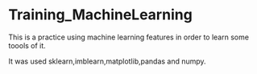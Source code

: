 # Training_MachineLearning
 This is a practice using machine learning features in order to learn some toools of it.

 It was used sklearn,imblearn,matplotlib,pandas and numpy.
